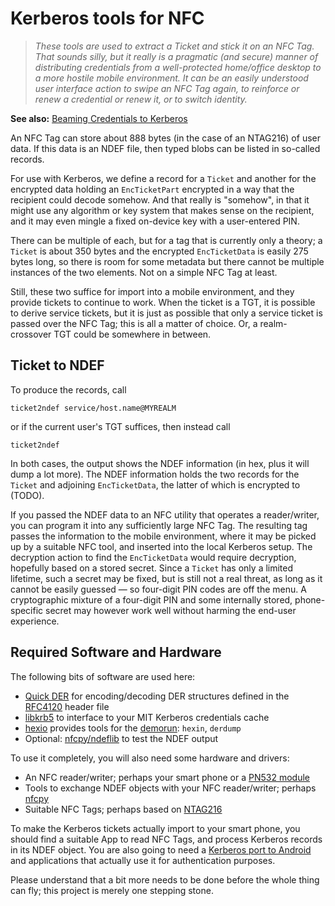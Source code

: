# Kerberos tools for NFC

> *These tools are used to extract a Ticket and stick it on an NFC Tag.
> That sounds silly, but it really is a pragmatic (and secure) manner
> of distributing credentials from a well-protected home/office desktop
> to a more hostile mobile environment.  It can be an easily understood
> user interface action to swipe an NFC Tag again, to reinforce or renew
> a credential or renew it, or to switch identity.*

**See also:** [Beaming Credentials to Kerberos](http://nfc.arpa2.net/kerb-ticks.html)

An NFC Tag can store about 888 bytes (in the case of an NTAG216) of user
data.  If this data is an NDEF file, then typed blobs can be listed in
so-called records.

For use with Kerberos, we define a record for a `Ticket` and another for
the encrypted data holding an `EncTicketPart` encrypted in a way that
the recipient could decode somehow.  And that really is "somehow", in that
it might use any algorithm or key system that makes sense on the recipient,
and it may even mingle a fixed on-device key with a user-entered PIN.

There can be multiple of each, but for a tag that is currently only
a theory; a `Ticket` is about 350 bytes and the encrypted `EncTicketData`
is easily 275 bytes long, so there is room for some metadata but there
cannot be multiple instances of the two elements.  Not on a simple NFC Tag
at least.

Still, these two suffice for import into a mobile environment, and they
provide tickets to continue to work.  When the ticket is a TGT, it is
possible to derive service tickets, but it is just as possible that only
a service ticket is passed over the NFC Tag; this is all a matter of choice.
Or, a realm-crossover TGT could be somewhere in between.

## Ticket to NDEF

To produce the records, call

    ticket2ndef service/host.name@MYREALM

or if the current user's TGT suffices, then instead call

    ticket2ndef

In both cases, the output shows the NDEF information (in hex, plus it will dump
a lot more).  The NDEF information holds the two records for the `Ticket` and
adjoining `EncTicketData`, the latter of which is encrypted to (TODO).

If you passed the NDEF data to an NFC utility that operates a reader/writer,
you can program it into any sufficiently large NFC Tag.  The resulting tag
passes the information to the mobile environment, where it may be picked up
by a suitable NFC tool, and inserted into the local Kerberos setup.  The
decryption action to find the `EncTicketData` would require decryption,
hopefully based on a stored secret.  Since a `Ticket` has only a limited
lifetime, such a secret may be fixed, but is still not a real threat, as
long as it cannot be easily guessed &mdash; so four-digit PIN codes are
off the menu.  A cryptographic mixture of a four-digit PIN and some
internally stored, phone-specific secret may however work well without
harming the end-user experience.

## Required Software and Hardware

The following bits of software are used here:

  * [Quick DER](https://github.com/vanrein/quick-der) for encoding/decoding DER structures defined in the [RFC4120](https://tools.ietf.org/html/rfc4120) header file
  * [libkrb5](http://web.mit.edu/kerberos/krb5-current/doc/appdev/refs/index.html) to interface to your MIT Kerberos credentials cache
  * [hexio](https://github.com/vanrein/hexio) provides tools for the [demorun](demorun.txt): `hexin`, `derdump`
  * Optional: [nfcpy/ndeflib](https://github.com/nfcpy/ndeflib) to test the NDEF  output

To use it completely, you will also need some hardware and drivers:

  * An NFC reader/writer; perhaps your smart phone or a [PN532 module](https://www.aliexpress.com/wholesale?catId=0&initiative_id=SB_20160915080103&SearchText=pn532+module)
  * Tools to exchange NDEF objects with your NFC reader/writer; perhaps [nfcpy](https://github.com/nfcpy/nfcpy)
  * Suitable NFC Tags; perhaps based on [NTAG216](http://www.nxp.com/products/identification-and-security/smart-label-and-tag-ics/ntag/nfc-forum-type-2-tag-compliant-ic-with-144-504-888-bytes-user-memory:NTAG213_215_216?)

To make the Kerberos tickets actually import to your smart phone, you should
find a suitable App to read NFC Tags, and process Kerberos records in its
NDEF object.  You are also going to need a
[Kerberos port to Android](https://github.com/cconlon/kerberos-android-ndk)
and applications that actually use it for authentication purposes.

Please understand that a bit more needs to be done before the whole thing
can fly; this project is merely one stepping stone.

